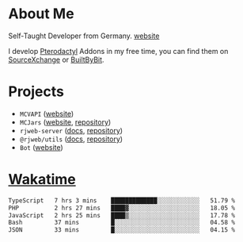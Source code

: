 # About Me

Self-Taught Developer from Germany. [website](https://rjansen.dev)

I develop [Pterodactyl](https://pterodactyl.io) Addons in my free time, you can find
them on [SourceXchange](https://www.sourcexchange.net/teams/356/profile) or [BuiltByBit](https://builtbybit.com/search/3078009).

# Projects

- `MCVAPI` ([website](https://versions.mcjars.app))
- `MCJars` ([website](https://mcjars.app), [repository](https://github.com/0x7d8/mcjar))
- `rjweb-server` ([docs](https://server.rjweb.dev), [repository](https://github.com/0x7d8/NPM_WEB-SERVER))
- `@rjweb/utils` ([docs](https://utils.rjweb.dev), [repository](https://github.com/0x7d8/rjweb-utils))
- `Bot` ([website](https://bot.rjns.dev))

# [Wakatime](https://wakatime.com/@0x7d8)

<!--START_SECTION:waka-->

```txt
TypeScript   7 hrs 3 mins    █████████████░░░░░░░░░░░░   51.79 %
PHP          2 hrs 27 mins   ████▓░░░░░░░░░░░░░░░░░░░░   18.05 %
JavaScript   2 hrs 25 mins   ████▒░░░░░░░░░░░░░░░░░░░░   17.78 %
Bash         37 mins         █░░░░░░░░░░░░░░░░░░░░░░░░   04.58 %
JSON         33 mins         █░░░░░░░░░░░░░░░░░░░░░░░░   04.15 %
```

<!--END_SECTION:waka-->
